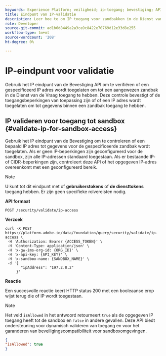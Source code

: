 ```yaml
---
keywords: Experience Platform; veiligheid; ip-toegang; bevestiging; API gids; vraagdienst; IP controle
title: Eindpunt van IP-validatie
description: Leer hoe te om IP toegang voor zandbakken in de Dienst van de Vraag te bevestigen gebruikend het IP API eindpunt van de Bevestiging.
role: Developer
source-git-commit: ad1b6d8449a2a3ca9c8422e70769d12e33d8e255
workflow-type: tm+mt
source-wordcount: '208'
ht-degree: 0%

---
```


# IP-eindpunt voor validatie

Gebruik het IP eindpunt van de Bevestiging API om te verifiëren of een gespecificeerd IP adres wordt toegelaten om tot een aangewezen zandbak in de Dienst van de Vraag toegang te hebben. Deze controle bevestigt of de toegangsbeperkingen van toepassing zijn of of een IP adres wordt toegelaten om tot gegevens binnen een zandbak toegang te hebben.

## IP valideren voor toegang tot sandbox {#validate-ip-for-sandbox-access}

Gebruik het IP eindpunt van de Bevestiging om te controleren of een bepaald IP adres tot gegevens voor de gespecificeerde zandbak wordt toegelaten. Als er geen IP-beperkingen zijn geconfigureerd voor de sandbox, zijn alle IP-adressen standaard toegestaan. Als er bestaande IP- of CIDR-beperkingen zijn, controleert deze API of het opgegeven IP-adres overeenkomt met een geconfigureerd bereik.

>[!NOTE]
>
>U kunt tot dit eindpunt met of **gebruikerstokens** of **de diensttokens** toegang hebben. Er zijn geen specifieke rolvereisten nodig.

**API formaat**

```http
POST /security/validate/ip-access
```

**Verzoek**

```shell
curl -X POST https://platform.adobe.io/data/foundation/query/security/validate/ip-access \
 -H 'Authorization: Bearer {ACCESS_TOKEN}' \
 -H 'Content-Type: application/json' \
 -H 'x-gw-ims-org-id: {ORG_ID}' \
 -H 'x-api-key: {API_KEY}' \
 -H 'x-sandbox-name: {SANDBOX_NAME}' \
 -d '{
       "ipAddress": "197.2.0.2"
     }'
```

**Reactie**

Een succesvolle reactie keert HTTP status 200 met een booleaanse erop wijst terug die of IP wordt toegestaan.

>[!NOTE]
>
>Het veld `isAllowed` in het antwoord retourneert `true` als de opgegeven IP toegang heeft tot de sandbox en `false` in andere gevallen. Deze API biedt ondersteuning voor dynamisch valideren van toegang en voor het garanderen van beveiligingscompatibiliteit voor sandboxomgevingen.

```json
{
"isAllowed": true
}
```
